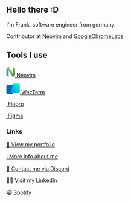 ## Hello there :D

I'm Frank, software engineer from germany.

Contributor at [Neovim](https://github.com/neovim) and [GoogleChromeLabs](https://github.com/GoogleChromeLabs).

## Tools I use

<a href="https://neovim.io/" target="_blank"><img style="height: 2em" alt="" src="https://raw.githubusercontent.com/Frank-Mayer/Frank-Mayer/master/img/neovim.svg" /> Neovim</a>

<a href="https://www.warp.dev/" target="_blank"><img style="height: 2em" alt="" src="https://raw.githubusercontent.com/Frank-Mayer/Frank-Mayer/master/img/warp.svg" /> WezTerm</a>

<a href="https://floorp.app/" target="_blank"><img style="height: 2em" alt="" src="https://avatars.githubusercontent.com/u/94953125?s=128&v=4" /> Floorp</a>

<a href="https://www.figma.com/" target="_blank"><img style="height: 2em" alt="" src="https://upload.wikimedia.org/wikipedia/commons/3/33/Figma-logo.svg" /> Figma</a>

### Links

[👀 View my portfolio](https://www.frank-mayer.io/#my_portfolio)

[ℹ️ More info about me](https://www.frank-mayer.io/#about_me)

[💬 Contact me via Discord](https://discordapp.com/users/383628783187394561)

[👨‍💻 Visit my LinkedIn](https://linkedin.com/in/frank-mayer-de)

[🎧 Spotify](https://open.spotify.com/user/u73d67nen42ugnzo2zucxqotd?si=9f0df48fb51c42f5)
